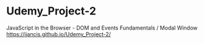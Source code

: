 # Udemy_Project-2
JavaScript in the Browser - DOM and Events Fundamentals / Modal Window
https://jjancis.github.io/Udemy_Project-2/
